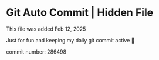 # Git Auto Commit | Hidden File

This file was added Feb 12, 2025

Just for fun and keeping my daily git commit active 🤪

commit number: 286498
